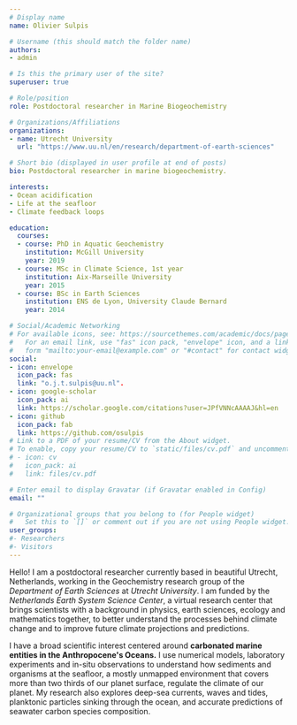 ```yaml
---
# Display name
name: Olivier Sulpis

# Username (this should match the folder name)
authors:
- admin

# Is this the primary user of the site?
superuser: true

# Role/position
role: Postdoctoral researcher in Marine Biogeochemistry

# Organizations/Affiliations
organizations:
- name: Utrecht University
  url: "https://www.uu.nl/en/research/department-of-earth-sciences"

# Short bio (displayed in user profile at end of posts)
bio: Postdoctoral researcher in marine biogeochemistry.

interests:
- Ocean acidification
- Life at the seafloor
- Climate feedback loops

education:
  courses:
  - course: PhD in Aquatic Geochemistry
    institution: McGill University
    year: 2019
  - course: MSc in Climate Science, 1st year
    institution: Aix-Marseille University 
    year: 2015
  - course: BSc in Earth Sciences
    institution: ENS de Lyon, University Claude Bernard
    year: 2014

# Social/Academic Networking
# For available icons, see: https://sourcethemes.com/academic/docs/page-builder/#icons
#   For an email link, use "fas" icon pack, "envelope" icon, and a link in the
#   form "mailto:your-email@example.com" or "#contact" for contact widget.
social:
- icon: envelope
  icon_pack: fas
  link: "o.j.t.sulpis@uu.nl".
- icon: google-scholar
  icon_pack: ai
  link: https://scholar.google.com/citations?user=JPfVNNcAAAAJ&hl=en
- icon: github
  icon_pack: fab
  link: https://github.com/osulpis
# Link to a PDF of your resume/CV from the About widget.
# To enable, copy your resume/CV to `static/files/cv.pdf` and uncomment the lines below.
# - icon: cv
#   icon_pack: ai
#   link: files/cv.pdf

# Enter email to display Gravatar (if Gravatar enabled in Config)
email: ""

# Organizational groups that you belong to (for People widget)
#   Set this to `[]` or comment out if you are not using People widget.
user_groups:
#- Researchers
#- Visitors
---
```


Hello! I am a postdoctoral researcher currently based in beautiful Utrecht, Netherlands, working in the Geochemistry research group of the _Department of Earth Sciences_ at _Utrecht University_. I am funded by the _Netherlands Earth System Science Center_, a virtual research center that brings scientists with a background in physics, earth sciences, ecology and mathematics together, to better understand the processes behind climate change and to improve future climate projections and predictions. 

I have a broad scientific interest centered around **carbonated marine entities in the Anthropocene's Oceans.** I use numerical models, laboratory experiments and in-situ observations to understand how sediments and organisms at the seafloor, a mostly unmapped environment that covers more than two thirds of our planet surface, regulate the climate of our planet. My research also explores deep-sea currents, waves and tides, planktonic particles sinking through the ocean, and accurate predictions of seawater carbon species composition. 